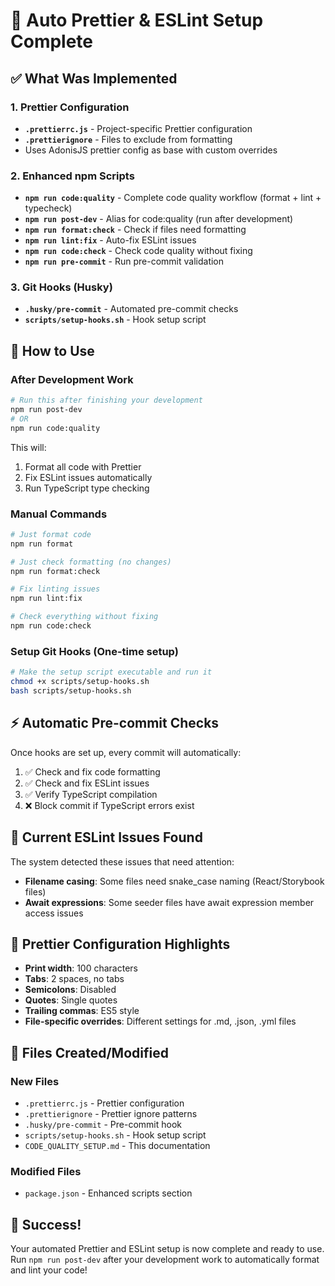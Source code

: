 # 🔧 Auto Prettier & ESLint Setup Complete

## ✅ What Was Implemented

### 1. Prettier Configuration

- **`.prettierrc.js`** - Project-specific Prettier configuration
- **`.prettierignore`** - Files to exclude from formatting
- Uses AdonisJS prettier config as base with custom overrides

### 2. Enhanced npm Scripts

- **`npm run code:quality`** - Complete code quality workflow (format + lint +
  typecheck)
- **`npm run post-dev`** - Alias for code:quality (run after development)
- **`npm run format:check`** - Check if files need formatting
- **`npm run lint:fix`** - Auto-fix ESLint issues
- **`npm run code:check`** - Check code quality without fixing
- **`npm run pre-commit`** - Run pre-commit validation

### 3. Git Hooks (Husky)

- **`.husky/pre-commit`** - Automated pre-commit checks
- **`scripts/setup-hooks.sh`** - Hook setup script

## 🚀 How to Use

### After Development Work

```bash
# Run this after finishing your development
npm run post-dev
# OR
npm run code:quality
```

This will:

1. Format all code with Prettier
2. Fix ESLint issues automatically
3. Run TypeScript type checking

### Manual Commands

```bash
# Just format code
npm run format

# Just check formatting (no changes)
npm run format:check

# Fix linting issues
npm run lint:fix

# Check everything without fixing
npm run code:check
```

### Setup Git Hooks (One-time setup)

```bash
# Make the setup script executable and run it
chmod +x scripts/setup-hooks.sh
bash scripts/setup-hooks.sh
```

## ⚡ Automatic Pre-commit Checks

Once hooks are set up, every commit will automatically:

1. ✅ Check and fix code formatting
2. ✅ Check and fix ESLint issues
3. ✅ Verify TypeScript compilation
4. ❌ Block commit if TypeScript errors exist

## 🎯 Current ESLint Issues Found

The system detected these issues that need attention:

- **Filename casing**: Some files need snake_case naming (React/Storybook files)
- **Await expressions**: Some seeder files have await expression member access
  issues

## 🔧 Prettier Configuration Highlights

- **Print width**: 100 characters
- **Tabs**: 2 spaces, no tabs
- **Semicolons**: Disabled
- **Quotes**: Single quotes
- **Trailing commas**: ES5 style
- **File-specific overrides**: Different settings for .md, .json, .yml files

## 📝 Files Created/Modified

### New Files

- `.prettierrc.js` - Prettier configuration
- `.prettierignore` - Prettier ignore patterns
- `.husky/pre-commit` - Pre-commit hook
- `scripts/setup-hooks.sh` - Hook setup script
- `CODE_QUALITY_SETUP.md` - This documentation

### Modified Files

- `package.json` - Enhanced scripts section

## 🎉 Success!

Your automated Prettier and ESLint setup is now complete and ready to use. Run
`npm run post-dev` after your development work to automatically format and lint
your code!
